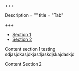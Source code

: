 +++

Description = ""
title = "Tab"

+++

<!-- http://twitter.github.com/bootstrap/components.html#navs -->
<div class="tabbable">
<ul class="nav nav-tabs">
<li class="active"><a href="#tab1" data-toggle="tab">Section 1</a></li>
<li><a href="#tab2" data-toggle="tab">Section 2</a></li>
</ul>

<div class="tab-content">
<div class="tab-pane" id="tab1">
<p>Content section 1  testing <br>
sdjasjdkasjdkjasdjaskdjskajdaskjd</p>
</div> 

<!-- Next -->

<div class="tab-pane" id="tab2">
<p>Content Section 2</p>
</div> 
</div> 
</div> 

 

 



 

 

</div> 
</div> 


 

 

 